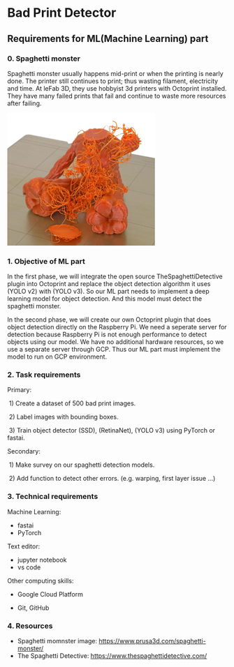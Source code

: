 # Bad Print Detector

## Requirements for ML(Machine Learning) part



### 0. Spaghetti monster

 Spaghetti monster usually happens mid-print or when the printing is nearly done. The printer still continues to print; thus wasting filament, electricity and time. At leFab 3D, they use hobbyist 3d printers with Octoprint installed. They have many failed prints that fail and continue to waste more resources after failing.

<img src="./spaghetti.jpg" alt="spaghetti" style="zoom:33%;" />



### 1. Objective of ML part

 In the first phase, we will integrate the open source TheSpaghettiDetective plugin into Octoprint and replace the object detection algorithm it uses (YOLO v2) with (YOLO v3). So our ML part needs to  implement a deep learning model for object detection. And this model must detect the spaghetti monster.

 In the second  phase, we will create our own Octoprint plugin that does object detection directly on the Raspberry Pi.  We need a seperate server for detection because Raspberry Pi is not enough performance to detect objects using our model. We have no additional hardware resources, so we use a separate server through GCP. Thus our ML part must implement the model to run on GCP environment.



### 2. Task requirements

Primary:

​	1)  Create a dataset of 500 bad print images.

​	2)  Label images with bounding boxes.

​	3)  Train object detector (SSD), (RetinaNet), (YOLO v3) using PyTorch or fastai.

Secondary:

​	1)  Make survey on our spaghetti detection models.  

​	2)  Add function to detect other errors. (e.g. warping, first layer issue ...) 



### 3. Technical requirements

Machine Learning:

 - fastai
 - PyTorch

Text editor:

 - jupyter notebook
 - vs code

Other computing skills:

- Google Cloud Platform

- Git, GitHub

  

### 4. Resources

- Spaghetti momnster image: https://www.prusa3d.com/spaghetti-monster/
- The Spaghetti Detective: https://www.thespaghettidetective.com/ 